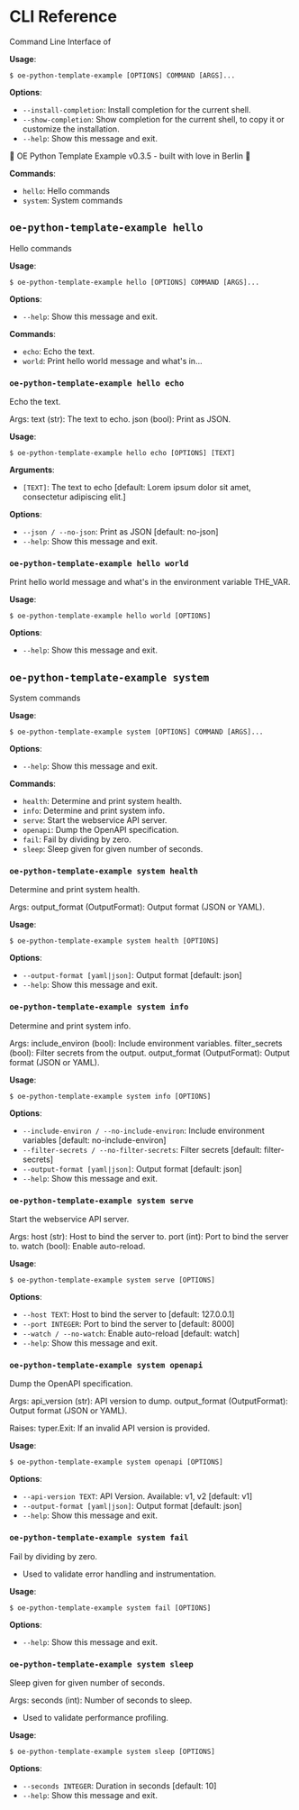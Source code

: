 # CLI Reference

Command Line Interface of

**Usage**:

```console
$ oe-python-template-example [OPTIONS] COMMAND [ARGS]...
```

**Options**:

* `--install-completion`: Install completion for the current shell.
* `--show-completion`: Show completion for the current shell, to copy it or customize the installation.
* `--help`: Show this message and exit.

🧠 OE Python Template Example v0.3.5 - built with love in Berlin 🐻

**Commands**:

* `hello`: Hello commands
* `system`: System commands

## `oe-python-template-example hello`

Hello commands

**Usage**:

```console
$ oe-python-template-example hello [OPTIONS] COMMAND [ARGS]...
```

**Options**:

* `--help`: Show this message and exit.

**Commands**:

* `echo`: Echo the text.
* `world`: Print hello world message and what&#x27;s in...

### `oe-python-template-example hello echo`

Echo the text.

Args:
    text (str): The text to echo.
    json (bool): Print as JSON.

**Usage**:

```console
$ oe-python-template-example hello echo [OPTIONS] [TEXT]
```

**Arguments**:

* `[TEXT]`: The text to echo  [default: Lorem ipsum dolor sit amet, consectetur adipiscing elit.]

**Options**:

* `--json / --no-json`: Print as JSON  [default: no-json]
* `--help`: Show this message and exit.

### `oe-python-template-example hello world`

Print hello world message and what&#x27;s in the environment variable THE_VAR.

**Usage**:

```console
$ oe-python-template-example hello world [OPTIONS]
```

**Options**:

* `--help`: Show this message and exit.

## `oe-python-template-example system`

System commands

**Usage**:

```console
$ oe-python-template-example system [OPTIONS] COMMAND [ARGS]...
```

**Options**:

* `--help`: Show this message and exit.

**Commands**:

* `health`: Determine and print system health.
* `info`: Determine and print system info.
* `serve`: Start the webservice API server.
* `openapi`: Dump the OpenAPI specification.
* `fail`: Fail by dividing by zero.
* `sleep`: Sleep given for given number of seconds.

### `oe-python-template-example system health`

Determine and print system health.

Args:
    output_format (OutputFormat): Output format (JSON or YAML).

**Usage**:

```console
$ oe-python-template-example system health [OPTIONS]
```

**Options**:

* `--output-format [yaml|json]`: Output format  [default: json]
* `--help`: Show this message and exit.

### `oe-python-template-example system info`

Determine and print system info.

Args:
    include_environ (bool): Include environment variables.
    filter_secrets (bool): Filter secrets from the output.
    output_format (OutputFormat): Output format (JSON or YAML).

**Usage**:

```console
$ oe-python-template-example system info [OPTIONS]
```

**Options**:

* `--include-environ / --no-include-environ`: Include environment variables  [default: no-include-environ]
* `--filter-secrets / --no-filter-secrets`: Filter secrets  [default: filter-secrets]
* `--output-format [yaml|json]`: Output format  [default: json]
* `--help`: Show this message and exit.

### `oe-python-template-example system serve`

Start the webservice API server.

Args:
    host (str): Host to bind the server to.
    port (int): Port to bind the server to.
    watch (bool): Enable auto-reload.

**Usage**:

```console
$ oe-python-template-example system serve [OPTIONS]
```

**Options**:

* `--host TEXT`: Host to bind the server to  [default: 127.0.0.1]
* `--port INTEGER`: Port to bind the server to  [default: 8000]
* `--watch / --no-watch`: Enable auto-reload  [default: watch]
* `--help`: Show this message and exit.

### `oe-python-template-example system openapi`

Dump the OpenAPI specification.

Args:
    api_version (str): API version to dump.
    output_format (OutputFormat): Output format (JSON or YAML).

Raises:
    typer.Exit: If an invalid API version is provided.

**Usage**:

```console
$ oe-python-template-example system openapi [OPTIONS]
```

**Options**:

* `--api-version TEXT`: API Version. Available: v1, v2  [default: v1]
* `--output-format [yaml|json]`: Output format  [default: json]
* `--help`: Show this message and exit.

### `oe-python-template-example system fail`

Fail by dividing by zero.

- Used to validate error handling and instrumentation.

**Usage**:

```console
$ oe-python-template-example system fail [OPTIONS]
```

**Options**:

* `--help`: Show this message and exit.

### `oe-python-template-example system sleep`

Sleep given for given number of seconds.

Args:
    seconds (int): Number of seconds to sleep.

- Used to validate performance profiling.

**Usage**:

```console
$ oe-python-template-example system sleep [OPTIONS]
```

**Options**:

* `--seconds INTEGER`: Duration in seconds  [default: 10]
* `--help`: Show this message and exit.
